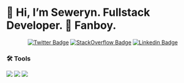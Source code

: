 <h1>👋 Hi, I’m Seweryn. Fullstack Developer.  Fanboy.</h1>

<div align="center">
    <center><a href="https://twitter.com/sevydope"><img src="https://img.shields.io/badge/-@sevydope-1ca0f1?style=flat-square&labelColor=1ca0f1&logo=twitter&logoColor=white" alt="Twitter Badge"></a>
    <a href="https://stackoverflow.com/users/15136864/sevy"><img src="https://img.shields.io/badge/sevy-FE7A16?style=flat-square&logo=stack-overflow&logoColor=white" alt="StackOverflow Badge"></a>
    <a href="https://www.linkedin.com/in/seweryn-piorkowski/"><img src="https://img.shields.io/badge/-Seweryn_Piórkowski-blue?style=flat-square&logo=Linkedin&logoColor=white" alt="Linkedin Badge"></a>
</div>

<h3>🛠 Tools</h3>

<p>
<img src="https://img.shields.io/badge/Python-FFD43B?style=for-the-badge&logo=python&logoColor=blue" />
<img src="https://img.shields.io/badge/Go-00ADD8?style=for-the-badge&logo=go&logoColor=white" />
<img src="https://img.shields.io/badge/TypeScript-007ACC?style=for-the-badge&logo=typescript&logoColor=white" />
</p>
